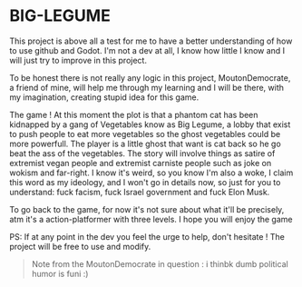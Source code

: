 # BIG-LEGUME
This project is above all a test for me to have a better understanding of how to use github and Godot.
I'm not a dev at all, I know how little I know and I will just try to improve in this project.

To be honest there is not really any logic in this project, MoutonDemocrate, a friend of mine, will help me through my learning and I will be there, with my imagination, creating stupid idea for this game.

The game ! At this moment the plot is that a phantom cat has been kidnapped by a gang of Vegetables know as Big Legume, a lobby that exist to push people to eat more vegetables so the ghost vegetables could be more powerfull. The player is a little ghost that want is cat back so he go beat the ass of the vegetables. The story will involve things as satire of extremist vegan people and extremist carniste people such as joke on wokism and far-right. 
I know it's weird, so you know I'm also a woke, I claim this word as my ideology, and I won't go in details now, so just for you to understand: fuck facism, fuck Israel government and fuck Elon Musk. 

To go back to the game, for now it's not sure about what it'll be precisely, atm it's a action-platformer with three levels.
I hope you will enjoy the game

PS: If at any point in the dev you feel the urge to help, don't hesitate ! The project will be free to use and modify.

> Note from the MoutonDemocrate in question : i thinbk dumb political humor is funi :)
